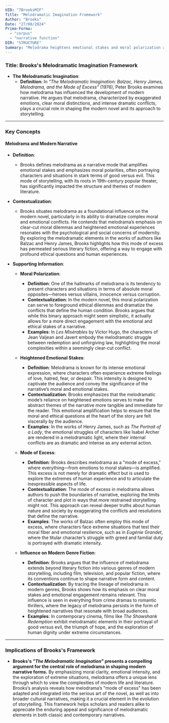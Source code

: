 ```yaml
---
UID: "7BrooksMIF"
Title: "Melodramatic Imagination Framework"
Author: "Brooks"
Date: "27/08/2024"
Prima-Forma:
  - "corpus"
  - "narrative function"
DIR: "STRUCTURE"
Summary: "Melodrama heightens emotional stakes and moral polarization and is central to the development of the modern narrative: emotional stakes and moral polarization."
---
```

### Title: **Brooks's Melodramatic Imagination Framework**

- **The Melodramatic Imagination**:
  - **Definition**: In *"The Melodramatic Imagination: Balzac, Henry James, Melodrama, and the Mode of Excess"* (1976), Peter Brooks examines how melodrama has influenced the development of modern narrative. He argues that melodrama, characterized by exaggerated emotions, clear moral distinctions, and intense dramatic conflicts, plays a crucial role in shaping the modern novel and its approach to storytelling.

---

### **Key Concepts**

#### **Melodrama and Modern Narrative**

- **Definition**:
  - Brooks defines melodrama as a narrative mode that amplifies emotional stakes and emphasizes moral polarities, often portraying characters and situations in stark terms of good versus evil. This mode of storytelling, with its roots in 19th-century popular theater, has significantly impacted the structure and themes of modern literature.

- **Contextualization**:
  - Brooks situates melodrama as a foundational influence on the modern novel, particularly in its ability to dramatize complex moral and emotional conflicts. He contends that melodrama’s emphasis on clear-cut moral dilemmas and heightened emotional experiences resonates with the psychological and social concerns of modernity. By exploring the melodramatic elements in the works of authors like Balzac and Henry James, Brooks highlights how this mode of excess has permeated serious literary fiction, offering a way to engage with profound ethical questions and human experiences.

- **Supporting Information**:
  - **Moral Polarization**:
    - **Definition**: One of the hallmarks of melodrama is its tendency to present characters and situations in terms of absolute moral opposites—heroes versus villains, innocence versus corruption.
    - **Contextualization**: In the modern novel, this moral polarization can serve to foreground ethical dilemmas and dramatize the conflicts that define the human condition. Brooks argues that while this binary approach might seem simplistic, it actually allows for a more direct engagement with the emotional and ethical stakes of a narrative.
    - **Examples**: In *Les Misérables* by Victor Hugo, the characters of Jean Valjean and Javert embody the melodramatic struggle between redemption and unforgiving law, highlighting the moral complexities within a seemingly clear-cut conflict.

  - **Heightened Emotional Stakes**:
    - **Definition**: Melodrama is known for its intense emotional expression, where characters often experience extreme feelings of love, hatred, fear, or despair. This intensity is designed to captivate the audience and convey the significance of the narrative’s moral and emotional stakes.
    - **Contextualization**: Brooks emphasizes that the melodramatic mode’s reliance on heightened emotions serves to make the abstract themes of the narrative more tangible and immediate for the reader. This emotional amplification helps to ensure that the moral and ethical questions at the heart of the story are felt viscerally by the audience.
    - **Examples**: In the works of Henry James, such as *The Portrait of a Lady*, the emotional struggles of characters like Isabel Archer are rendered in a melodramatic light, where their internal conflicts are as dramatic and intense as any external action.

  - **Mode of Excess**:
    - **Definition**: Brooks describes melodrama as a "mode of excess," where everything—from emotions to moral stakes—is amplified. This excess is not merely for dramatic effect but is used to explore the extremes of human experience and to articulate the inexpressible aspects of life.
    - **Contextualization**: The mode of excess in melodrama allows authors to push the boundaries of narrative, exploring the limits of character and plot in ways that more restrained storytelling might not. This approach can reveal deeper truths about human nature and society by exaggerating the conflicts and resolutions that define the narrative.
    - **Examples**: The works of Balzac often employ this mode of excess, where characters face extreme situations that test their moral fiber and emotional resilience, such as in *Eugénie Grandet*, where the titular character’s struggle with greed and familial duty is portrayed with dramatic intensity.

  - **Influence on Modern Genre Fiction**:
    - **Definition**: Brooks argues that the influence of melodrama extends beyond literary fiction into various genres of modern storytelling, including film, television, and popular fiction, where its conventions continue to shape narrative form and content.
    - **Contextualization**: By tracing the lineage of melodrama in modern genres, Brooks shows how its emphasis on clear moral stakes and emotional engagement remains relevant. This influence is seen in everything from crime dramas to romantic thrillers, where the legacy of melodrama persists in the form of heightened narratives that resonate with broad audiences.
    - **Examples**: In contemporary cinema, films like *The Shawshank Redemption* exhibit melodramatic elements in their portrayal of good versus evil, the triumph of hope, and the exploration of human dignity under extreme circumstances.

---

### **Implications of Brooks's Framework**

- **Brooks's *"The Melodramatic Imagination"* presents a compelling argument for the central role of melodrama in shaping modern narrative forms.** By emphasizing moral clarity, emotional intensity, and the exploration of extreme situations, melodrama offers a unique lens through which to view the complexities of modern life and literature. Brooks’s analysis reveals how melodrama’s "mode of excess" has been adapted and integrated into the serious art of the novel, as well as into broader cultural narratives, making it a crucial element in the evolution of storytelling. This framework helps scholars and readers alike to appreciate the enduring appeal and significance of melodramatic elements in both classic and contemporary narratives.
